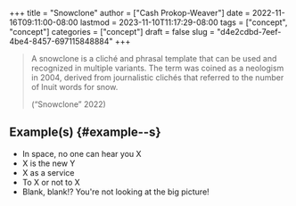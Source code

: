 +++
title = "Snowclone"
author = ["Cash Prokop-Weaver"]
date = 2022-11-16T09:11:00-08:00
lastmod = 2023-11-10T11:17:29-08:00
tags = ["concept", "concept"]
categories = ["concept"]
draft = false
slug = "d4e2cdbd-7eef-4be4-8457-697115848884"
+++

> A snowclone is a cliché and phrasal template that can be used and recognized in multiple variants. The term was coined as a neologism in 2004, derived from journalistic clichés that referred to the number of Inuit words for snow.
>
> (“Snowclone” 2022)


## Example(s) {#example--s}

-   In space, no one can hear you X
-   X is the new Y
-   X as a service
-   To X or not to X
-   Blank, blank!? You're not looking at the big picture!
